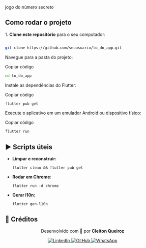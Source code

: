 jogo do número secreto

## Como rodar o projeto

1\. **Clone este repositório** para o seu computador:

```bash

git clone https://github.com/seuusuario/to_do_app.git
```
Navegue para a pasta do projeto:

Copiar código
```bash
cd to_do_app
```
Instale as dependências do Flutter:

Copiar código
```bash
flutter pub get
```
Execute o aplicativo em um emulador Android ou dispositivo físico:

Copiar código
```bash
flutter run
```
## ▶️ Scripts úteis

-   **Limpar e reconstruir:**

    `flutter clean && flutter pub get`

-   **Rodar em Chrome:**

    `flutter run -d chrome`

-   **Gerar l10n:**

    `flutter gen-l10n`
    
## 📇 Créditos

<p align="center">
  Desenvolvido com 💙 por <strong>Cleiton Queiroz</strong>
</p>

<p align="center">
  <a href="https://www.linkedin.com/in/cleitonqueiroz-dev" target="_blank">
    <img src="https://img.shields.io/badge/-LinkedIn-0A66C2?style=for-the-badge&logo=linkedin&logoColor=white" alt="LinkedIn">
  </a>
  <a href="https://github.com/CleitonQ" target="_blank">
    <img src="https://img.shields.io/badge/-GitHub-181717?style=for-the-badge&logo=github&logoColor=white" alt="GitHub">
  </a>
  <a href="https://wa.me/5515996295847" target="_blank">
    <img src="https://img.shields.io/badge/-WhatsApp-25D366?style=for-the-badge&logo=whatsapp&logoColor=white" alt="WhatsApp">
  </a>
</p>
